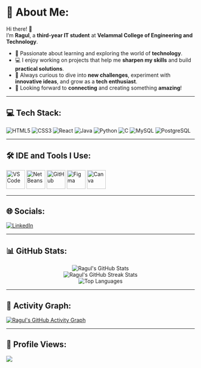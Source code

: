 # 💫 About Me:
Hi there! 👋  
I’m **Ragul**, a **third-year IT student** at **Velammal College of Engineering and Technology**.  

- 🚀 Passionate about learning and exploring the world of **technology**.  
- 💻 I enjoy working on projects that help me **sharpen my skills** and build **practical solutions**.  
- 🌟 Always curious to dive into **new challenges**, experiment with **innovative ideas**, and grow as a **tech enthusiast**.  
- 🤝 Looking forward to **connecting** and creating something **amazing**!  

---

## 💻 Tech Stack:
![HTML5](https://img.shields.io/badge/html5-%23E34F26.svg?style=for-the-badge&logo=html5&logoColor=white) 
![CSS3](https://img.shields.io/badge/css3-%231572B6.svg?style=for-the-badge&logo=css3&logoColor=white) 
![React](https://img.shields.io/badge/react-%2320232a.svg?style=for-the-badge&logo=react&logoColor=%2361DAFB) 
![Java](https://img.shields.io/badge/java-%23ED8B00.svg?style=for-the-badge&logo=openjdk&logoColor=white) 
![Python](https://img.shields.io/badge/python-%2314354C.svg?style=for-the-badge&logo=python&logoColor=white) 
![C](https://img.shields.io/badge/c-%2300599C.svg?style=for-the-badge&logo=c&logoColor=white) 
![MySQL](https://img.shields.io/badge/mysql-4479A1.svg?style=for-the-badge&logo=mysql&logoColor=white) 
![PostgreSQL](https://img.shields.io/badge/postgresql-%23316192.svg?style=for-the-badge&logo=postgresql&logoColor=white)

---

## 🛠️ IDE and Tools I Use:
<p align="left">
  <img height="50" src="https://img.icons8.com/color/48/000000/visual-studio-code-2019.png" alt="VS Code"/>
  <img height="50" src="https://img.icons8.com/color/48/000000/netbeans.png" alt="NetBeans"/>
  <img height="50" src="https://img.icons8.com/color/48/000000/git.png" alt="GitHub"/>
  <img height="50" src="https://img.icons8.com/color/48/000000/figma--v1.png" alt="Figma"/>
  <img height="50" src="https://img.icons8.com/color/48/000000/canva.png" alt="Canva"/>
</p>

---

## 🌐 Socials:
[![LinkedIn](https://img.shields.io/badge/LinkedIn-%230077B5.svg?logo=linkedin&logoColor=white)](https://www.linkedin.com/in/ragul-m-k-g-0322b825a/)

---

## 📊 GitHub Stats:
<p align="center">
  <img src="https://github-readme-stats.vercel.app/api?username=Ragul-05&theme=neon&hide_border=false&include_all_commits=false&count_private=false" alt="Ragul's GitHub Stats"/>
  <br/>
  <img src="https://github-readme-streak-stats.herokuapp.com/?user=Ragul-05&theme=neon&hide_border=false" alt="Ragul's GitHub Streak Stats"/>
  <br/>
  <img src="https://github-readme-stats.vercel.app/api/top-langs/?username=Ragul-05&theme=neon&hide_border=false&include_all_commits=false&count_private=false&layout=compact" alt="Top Languages"/>
</p>

---

## 🚀 Activity Graph:
[![Ragul's GitHub Activity Graph](https://github-readme-activity-graph.vercel.app/graph?username=Ragul-05&bg_color=000000&color=ffffff&line=51f565&point=ffffff&area=true&hide_border=true)](https://github.com/ashutosh00710/github-readme-activity-graph)

---

## 👀 Profile Views:
[![](https://visitcount.itsvg.in/api?id=Ragul-05&icon=6&color=8)](https://visitcount.itsvg.in)
